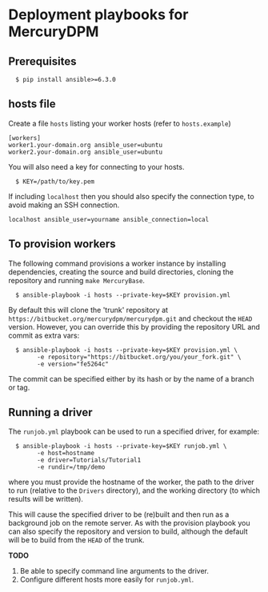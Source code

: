# Deployment playbooks for MercuryDPM


## Prerequisites

```
  $ pip install ansible>=6.3.0
```


## hosts file

Create a file `hosts` listing your worker hosts (refer to
`hosts.example`)

```
[workers]
worker1.your-domain.org ansible_user=ubuntu
worker2.your-domain.org ansible_user=ubuntu
```

You will also need a key for connecting to your hosts.
```
  $ KEY=/path/to/key.pem
```

If including `localhost` then you should also specify the connection
type, to avoid making an SSH connection.

```
localhost ansible_user=yourname ansible_connection=local
```


## To provision workers

The following command provisions a worker instance by installing
dependencies, creating the source and build directories, cloning the
repository and running `make MercuryBase`.

```
  $ ansible-playbook -i hosts --private-key=$KEY provision.yml
```

By default this will clone the 'trunk' repository at
`https://bitbucket.org/mercurydpm/mercurydpm.git` and checkout the
`HEAD` version. However, you can override this by providing the
repository URL and commit as extra vars:

```
  $ ansible-playbook -i hosts --private-key=$KEY provision.yml \
        -e repository="https://bitbucket.org/you/your_fork.git" \
        -e version="fe5264c"
```

The commit can be specified either by its hash or by the name of a
branch or tag.


## Running a driver

The `runjob.yml` playbook can be used to run a specified driver, for example:

```
  $ ansible-playbook -i hosts --private-key=$KEY runjob.yml \
        -e host=hostname
        -e driver=Tutorials/Tutorial1
        -e rundir=/tmp/demo
```

where you must provide the hostname of the worker, the path to the
driver to run (relative to the `Drivers` directory), and the working
directory (to which results will be written).

This will cause the specified driver to be (re)built and then run as a
background job on the remote server. As with the provision playbook you
can also specify the repository and version to build, although the
default will be to build from the `HEAD` of the trunk.

**TODO**

  1. Be able to specify command line arguments to the driver.
  2. Configure different hosts more easily for `runjob.yml`.
